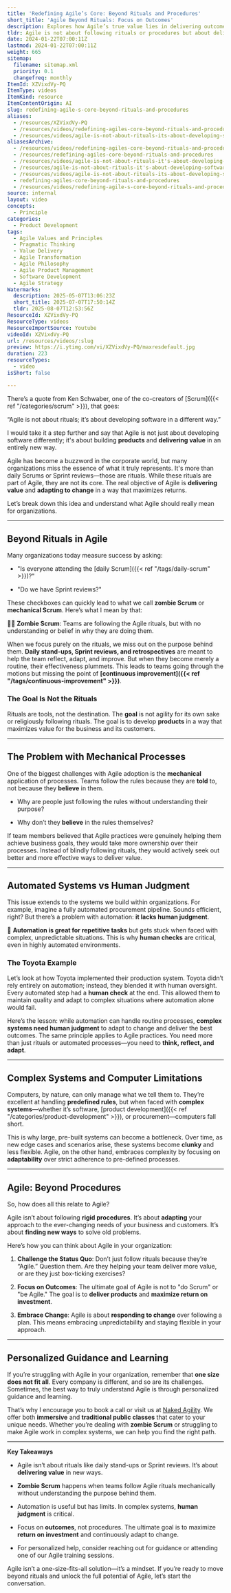 ```yaml
---
title: 'Redefining Agile’s Core: Beyond Rituals and Procedures'
short_title: 'Agile Beyond Rituals: Focus on Outcomes'
description: Explores how Agile’s true value lies in delivering outcomes and adapting to change, not just following rituals or procedures, and highlights the need for human judgement in complex systems.
tldr: Agile is not about following rituals or procedures but about delivering value and adapting to change to maximize business outcomes. Teams that focus only on rituals risk losing sight of continuous improvement and ownership, while over-automation can miss the need for human judgment in complex situations. Development managers should prioritize outcomes, encourage critical thinking about processes, and adapt Agile practices to their unique context rather than just checking boxes.
date: 2024-01-22T07:00:11Z
lastmod: 2024-01-22T07:00:11Z
weight: 665
sitemap:
  filename: sitemap.xml
  priority: 0.1
  changefreq: monthly
ItemId: XZVixdVy-PQ
ItemType: videos
ItemKind: resource
ItemContentOrigin: AI
slug: redefining-agile-s-core-beyond-rituals-and-procedures
aliases:
  - /resources/XZVixdVy-PQ
  - /resources/videos/redefining-agiles-core-beyond-rituals-and-procedures
  - /resources/videos/agile-is-not-about-rituals-its-about-developing-software-in-a-different-way-ken-schwaber
aliasesArchive:
  - /resources/videos/redefining-agiles-core-beyond-rituals-and-procedures
  - /resources/redefining-agiles-core-beyond-rituals-and-procedures
  - /resources/videos/agile-is-not-about-rituals-it's-about-developing-software-in-a-different-way-ken-schwaber
  - /resources/agile-is-not-about-rituals-it's-about-developing-software-in-a-different-way-ken-schwaber
  - /resources/videos/agile-is-not-about-rituals-its-about-developing-software-in-a-different-way-ken-schwaber
  - redefining-agiles-core-beyond-rituals-and-procedures
  - /resources/videos/redefining-agile-s-core-beyond-rituals-and-procedures
source: internal
layout: video
concepts:
  - Principle
categories:
  - Product Development
tags:
  - Agile Values and Principles
  - Pragmatic Thinking
  - Value Delivery
  - Agile Transformation
  - Agile Philosophy
  - Agile Product Management
  - Software Development
  - Agile Strategy
Watermarks:
  description: 2025-05-07T13:06:23Z
  short_title: 2025-07-07T17:50:14Z
  tldr: 2025-08-07T12:53:56Z
ResourceId: XZVixdVy-PQ
ResourceType: videos
ResourceImportSource: Youtube
videoId: XZVixdVy-PQ
url: /resources/videos/:slug
preview: https://i.ytimg.com/vi/XZVixdVy-PQ/maxresdefault.jpg
duration: 223
resourceTypes:
  - video
isShort: false

---
```

There’s a quote from Ken Schwaber, one of the co-creators of [Scrum]({{< ref "/categories/scrum" >}}), that goes:

“Agile is not about rituals; it’s about developing software in a different way.”

I would take it a step further and say that Agile is not just about developing software differently; it's about building **products** and **delivering value** in an entirely new way.

Agile has become a buzzword in the corporate world, but many organizations miss the essence of what it truly represents. It's more than daily Scrums or Sprint reviews—those are rituals. While these rituals are part of Agile, they are not its core. The real objective of Agile is **delivering value** and **adapting to change** in a way that maximizes returns.

Let’s break down this idea and understand what Agile should really mean for organizations.

* * *

## **Beyond Rituals in Agile**

Many organizations today measure success by asking:

- "Is everyone attending the [daily Scrum]({{< ref "/tags/daily-scrum" >}})?"

- "Do we have Sprint reviews?"

These checkboxes can quickly lead to what we call **zombie Scrum** or **mechanical Scrum**. Here’s what I mean by that:

🧟‍♂️ **Zombie Scrum**: Teams are following the Agile rituals, but with no understanding or belief in why they are doing them.

When we focus purely on the rituals, we miss out on the purpose behind them. **Daily stand-ups, Sprint reviews, and retrospectives** are meant to help the team reflect, adapt, and improve. But when they become merely a routine, their effectiveness plummets. This leads to teams going through the motions but missing the point of **[continuous improvement]({{< ref "/tags/continuous-improvement" >}})**.

### **The Goal Is Not the Rituals**

Rituals are tools, not the destination. The **goal** is not agility for its own sake or religiously following rituals. The goal is to develop **products** in a way that maximizes value for the business and its customers.

* * *

## **The Problem with Mechanical Processes**

One of the biggest challenges with Agile adoption is the **mechanical** application of processes. Teams follow the rules because they are **told** to, not because they **believe** in them.

- Why are people just following the rules without understanding their purpose?

- Why don’t they **believe** in the rules themselves?

If team members believed that Agile practices were genuinely helping them achieve business goals, they would take more ownership over their processes. Instead of blindly following rituals, they would actively seek out better and more effective ways to deliver value.

* * *

## **Automated Systems vs Human Judgment**

This issue extends to the systems we build within organizations. For example, imagine a fully automated procurement pipeline. Sounds efficient, right? But there’s a problem with automation: **it lacks human judgment**.

🤖 **Automation is great for repetitive tasks** but gets stuck when faced with complex, unpredictable situations. This is why **human checks** are critical, even in highly automated environments.

### **The Toyota Example**

Let’s look at how Toyota implemented their production system. Toyota didn’t rely entirely on automation; instead, they blended it with human oversight. Every automated step had a **human check** at the end. This allowed them to maintain quality and adapt to complex situations where automation alone would fail.

Here’s the lesson: while automation can handle routine processes, **complex systems need human judgment** to adapt to change and deliver the best outcomes. The same principle applies to Agile practices. You need more than just rituals or automated processes—you need to **think, reflect, and adapt**.

* * *

## **Complex Systems and Computer Limitations**

Computers, by nature, can only manage what we tell them to. They’re excellent at handling **predefined rules**, but when faced with **complex systems**—whether it’s software, [product development]({{< ref "/categories/product-development" >}}), or procurement—computers fall short.

This is why large, pre-built systems can become a bottleneck. Over time, as new edge cases and scenarios arise, these systems become **clunky** and less flexible. Agile, on the other hand, embraces complexity by focusing on **adaptability** over strict adherence to pre-defined processes.

* * *

## **Agile: Beyond Procedures**

So, how does all this relate to Agile?

Agile isn’t about following **rigid procedures**. It’s about **adapting** your approach to the ever-changing needs of your business and customers. It’s about **finding new ways** to solve old problems.

Here’s how you can think about Agile in your organization:

1. **Challenge the Status Quo**: Don’t just follow rituals because they’re “Agile.” Question them. Are they helping your team deliver more value, or are they just box-ticking exercises?

3. **Focus on Outcomes**: The ultimate goal of Agile is not to "do Scrum" or "be Agile." The goal is to **deliver products** and **maximize return on investment**.

5. **Embrace Change**: Agile is about **responding to change** over following a plan. This means embracing unpredictability and staying flexible in your approach.

* * *

## **Personalized Guidance and Learning**

If you’re struggling with Agile in your organization, remember that **one size does not fit all**. Every company is different, and so are its challenges. Sometimes, the best way to truly understand Agile is through personalized guidance and learning.

That’s why I encourage you to book a call or visit us at [Naked Agility](https://nakedagility.com). We offer both **immersive** and **traditional public classes** that cater to your unique needs. Whether you’re dealing with **zombie Scrum** or struggling to make Agile work in complex systems, we can help you find the right path.

* * *

**Key Takeaways**

- Agile isn’t about rituals like daily stand-ups or Sprint reviews. It’s about **delivering value** in new ways.

- **Zombie Scrum** happens when teams follow Agile rituals mechanically without understanding the purpose behind them.

- Automation is useful but has limits. In complex systems, **human judgment** is critical.

- Focus on **outcomes**, not procedures. The ultimate goal is to maximize **return on investment** and continuously adapt to change.

- For personalized help, consider reaching out for guidance or attending one of our Agile training sessions.

Agile isn’t a one-size-fits-all solution—it’s a mindset. If you’re ready to move beyond rituals and unlock the full potential of Agile, let’s start the conversation.
